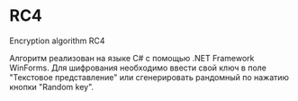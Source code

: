 # RC4
Encryption algorithm RC4

Алгоритм реализован на языке C# с помощью .NET Framework WinForms.
Для шифрования необходимо ввести свой ключ в поле "Текстовое представление" или сгенерировать рандомный по нажатию кнопки "Random key".
